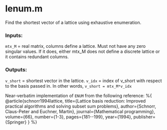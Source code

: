 # lenum.m
Find the shortest vector of a lattice using exhaustive enumeration.

### Inputs: 
`mtx_M` = real matrix, columns define a lattice. Must not have any zero singular values. If it does, either mtx_M does not define a discrete lattice or it contains redundant columns.

### Outputs:
`v_short` = shortest vector in the lattice.
`v_idx` = index of v_short with respect to the basis passed in. In other words, `v_short = mtx_M*v_idx`

Near-verbatim implementation of `ENUM` from the following reference:
%{
@article{schnorr1994lattice,
  title={Lattice basis reduction: Improved practical algorithms and solving subset sum problems},
  author={Schnorr, Claus-Peter and Euchner, Martin},
  journal={Mathematical programming},
  volume={66},
  number={1-3},
  pages={181--199},
  year={1994},
  publisher={Springer}
}
%}
